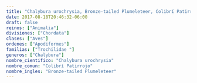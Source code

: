 ```yaml
---
title: "Chalybura urochrysia, Bronze-tailed Plumeleteer, Colibrí Patirrojo"
date: 2017-08-18T20:46:32-06:00
draft: false
reinos: ["Animalia"]
divisiones: ["Chordata"]
clases: ["Aves"]
ordenes: ["Apodiformes"]
familias: ["Trochilidae "]
generos: ["Chalybura"]
nombre_cientifico: "Chalybura urochrysia"
nombre_comun: "Colibrí Patirrojo"
nombre_ingles: "Bronze-tailed Plumeleteer"
---
```

